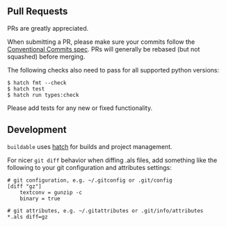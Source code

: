 ## Pull Requests

PRs are greatly appreciated.

When submitting a PR, please make sure your commits follow the [Conventional Commits
spec](https://www.conventionalcommits.org/en/v1.0.0/). PRs will generally be rebased (but not
squashed) before merging.

The following checks also need to pass for all supported python versions:

```shell
$ hatch fmt --check
$ hatch test
$ hatch run types:check
```

Please add tests for any new or fixed functionality.

## Development

`buildable` uses [hatch](https://github.com/pypa/hatch) for builds and project management.

For nicer `git diff` behavior when diffing .als files, add something like the following to your git
configuration and attributes settings:

```git-config
# git configuration, e.g. ~/.gitconfig or .git/config
[diff "gz"]
    textconv = gunzip -c
    binary = true
```

```git-attributes
# git attributes, e.g. ~/.gitattributes or .git/info/attributes
*.als diff=gz
```
